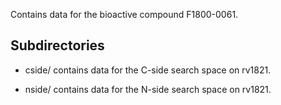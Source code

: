 Contains data for the bioactive compound F1800-0061.

## Subdirectories

- cside/ contains data for the C-side search space on rv1821.

- nside/ contains data for the N-side search space on rv1821.

